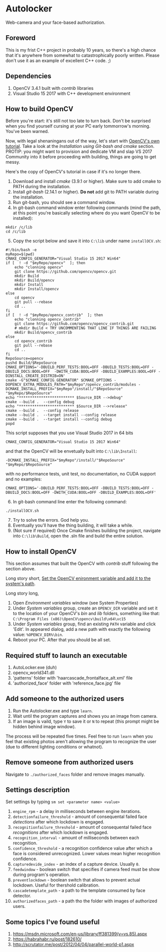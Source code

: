 # Autolocker
Web-camera and your face-based authorization.

## Foreword
This is my frist C++ project in probably 10 years, so there's a high chance that it's anywhere from somewhat to catastrophically poorly written.
Please don't use it as an example of excellent C++ code. ;)

## Dependencies
1. OpenCV 3.4.1 built with *contrib* libraries
2. Visual Studio 15 2017 with C++ development environment

## How to build OpenCV
Before you're start: it's still not too late to turn back. Don't be surprised when you find yourself cursing at your PC early tommorrow's morning. You've been warned.

Now, with legal shenaningans out of the way, let's start with [OpenCV's own tutorial](https://docs.opencv.org/master/d3/d52/tutorial_windows_install.html). Take a look at the *Installation using Git-bash and cmake* section. PROTIP: you might want to provision and dedicate VM and slap VS 2017 Community into it before proceeding with building, things are going to get messy. 

Here's the copy of OpenCV's tutorial in case if it's no longer there.
1. Download and install *cmake* (3.9.1 or higher). Make sure to add cmake to PATH during the installation.
2. Install *git-bash* (2.14.1 or higher). **Do not** add git to PATH variable during the installation.
3. Run git-bash, you should see a command window.
4. In git-bash command window enter following commands (mind the path, at this point you're basically selecting where do you want OpenCV to be installed):
```
mkdir /c/lib
cd /c/lib
```
5. Copy the script below and save it into `C:\lib` under name `installOCV.sh`:
```
#!/bin/bash -e
myRepo=$(pwd)
CMAKE_CONFIG_GENERATOR="Visual Studio 15 2017 Win64"
if [  ! -d "$myRepo/opencv"  ]; then
    echo "clonning opencv"
    git clone https://github.com/opencv/opencv.git
    mkdir Build
    mkdir Build/opencv
    mkdir Install
    mkdir Install/opencv
else
    cd opencv
    git pull --rebase
    cd ..
fi
if [  ! -d "$myRepo/opencv_contrib"  ]; then
    echo "clonning opencv_contrib"
    git clone https://github.com/opencv/opencv_contrib.git
    # mkdir Build < TRY UNCOMMENTING THAT LINE IF THINGS ARE FAILING
    mkdir Build/opencv_contrib
else
    cd opencv_contrib
    git pull --rebase
    cd ..
fi
RepoSource=opencv
pushd Build/$RepoSource
CMAKE_OPTIONS='-DBUILD_PERF_TESTS:BOOL=OFF -DBUILD_TESTS:BOOL=OFF -DBUILD_DOCS:BOOL=OFF  -DWITH_CUDA:BOOL=OFF -DBUILD_EXAMPLES:BOOL=OFF -DINSTALL_CREATE_DISTRIB=ON'
cmake -G"$CMAKE_CONFIG_GENERATOR" $CMAKE_OPTIONS -DOPENCV_EXTRA_MODULES_PATH="$myRepo"/opencv_contrib/modules -DCMAKE_INSTALL_PREFIX="$myRepo"/install/"$RepoSource" "$myRepo/$RepoSource"
echo "************************* $Source_DIR -->debug"
cmake --build .  --config debug
echo "************************* $Source_DIR -->release"
cmake --build .  --config release
cmake --build .  --target install --config release
cmake --build .  --target install --config debug
popd
```
This script supposes that you use Visual Studio 2017 in 64 bits
```
CMAKE_CONFIG_GENERATOR="Visual Studio 15 2017 Win64"
```
and that the OpenCV will be envetually built  into `C:\lib\Install`:
```
-DCMAKE_INSTALL_PREFIX="$myRepo"/install/"$RepoSource" "$myRepo/$RepoSource"
```
with no performance tests, unit test, no documentation, no CUDA support and no examples:
```
CMAKE_OPTIONS='-DBUILD_PERF_TESTS:BOOL=OFF -DBUILD_TESTS:BOOL=OFF -DBUILD_DOCS:BOOL=OFF -DWITH_CUDA:BOOL=OFF -DBUILD_EXAMPLES:BOOL=OFF'
```
6. In git-bash command line enter the following command:
```
./installOCV.sh
```
7. Try to solve the errors. God help you.
8. Eventually you'll have the thing building, it will take a while.
9. (Not sure if required) Once Cmake finishes building the project, navigate into `C:\lib\Build`, open the .sln file and build the entire solution.

## How to install OpenCV
This section assumes that built the OpenCV with *contrib* stuff following the section above. 

Long story short, [Set the OpenCV enironment variable and add it to the system's path](https://docs.opencv.org/master/d3/d52/tutorial_windows_install.html#tutorial_windows_install_path).

Long story long,

1. Open *Environment variables* window (see System Properties)
2. Under *System variables* group, create an `OPENCV_DIR` variable and set it to the location of your OpenCV's *bin* and *lib* folders, something like that: `C:\Program Files (x86)\OpenCV\opencv\build\x64\vc15`
3. Under *System variables* group, find an existing `PATH` variable and click 'Edit'. In appeared dialog, add a new path with exactly the following value: `%OPENCV_DIR%\bin`.
4. Reboot your PC. After that you should be all set.

## Required stuff to launch an executable
1. AutoLocker.exe (duh)
2. opencv_world341.dll
3. 'patterns' folder with 'haarcascade_frontalface_alt.xml' file
4. 'authorized_face' folder with 'reference_face.jpg' file

## Add someone to the authorized users
1. Run the Autolocker.exe and type `learn`.
2. Wait until the program captures and shows you an image from camera.
3. If an image is vaild, type `Y` to save it or `N` to repeat (this prompt might be hidden behind image window).

The process will be repeated five times. Feel free to run `learn` when you feel that existing photos aren't allowing the program to recognize the user (due to different lighting conditions or whatnot).

## Remove someone from authorized users
Navigate to `./authorized_faces` folder and remove images manually.

## Settings description
Set settings by typing `sm set <parameter name> <value>`

1. `engine_rpm` - a delay in milliseconds between engine iterations.
2. `detectionfailure_threshold` - amount of consequental failed face _detections_ after which lockdown is engaged.
3. `recognitionfailure_threshold` - amount of consequental failed face _recognitions_ after which lockdown is engaged.
4. `recognition_interval` - amount of milliseconds between each recognition.
5. `confidence_threshold` - a recognition confidence value after which a face is considered unrecognized. Lower values mean higher recognition confidence.
6. `capturedevide_index` - an index of a capture device. Usually `0`.
7. `feedwindow` - boolean switch that specifies if camera feed must be show during program's operation.
8. `preventlockdown` - boolean switch that allows to prevent actual lockdown. Useful for thershold calibration.
9. `cascadetemplate_path` - a path to the template consumed by face detector.
10. `authorizedfaces_path` - a path tho the folder with images of authorized users.

## Some topics I've found useful
1. https://msdn.microsoft.com/en-us/library/ff381399(v=vs.85).aspx
3. https://habrahabr.ru/post/182610/
4. http://scrutator.me/post/2012/04/04/parallel-world-p1.aspx